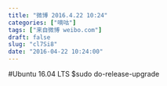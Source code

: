 ```yaml
---
title: "微博 2016.4.22 10:24"
categories: ["嘀咕"]
tags: ["来自微博 weibo.com"]
draft: false
slug: "cl7Si8"
date: "2016-04-22 10:24:00"
---
```


<p>#Ubuntu 16.04 LTS  $sudo do-release-upgrade ​​​​</p>
